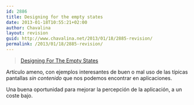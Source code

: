 ```yaml
---
id: 2886
title: Designing for the empty states
date: 2013-01-18T10:55:21+02:00
author: Chavalina
layout: revision
guid: http://www.chavalina.net/2013/01/18/2885-revision/
permalink: /2013/01/18/2885-revision/
---
```

<blockquote class="wp-embedded-content" data-secret="8XexbHmwx0">
  <p>
    <a href="https://tympanus.net/codrops/2013/01/09/designing-for-the-empty-states/">Designing For The Empty States</a>
  </p>
</blockquote>



Artículo ameno, con ejemplos interesantes de buen o mal uso de las típicas pantallas _sin contenido_ que nos podemos encontrar en aplicaciones. 

Una buena oportunidad para mejorar la percepción de la aplicación, a un coste bajo.